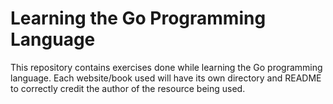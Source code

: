 # Learning the Go Programming Language

This repository contains exercises done while learning the Go programming language. Each website/book used will have its own directory and README to correctly credit the author of the resource being used.
